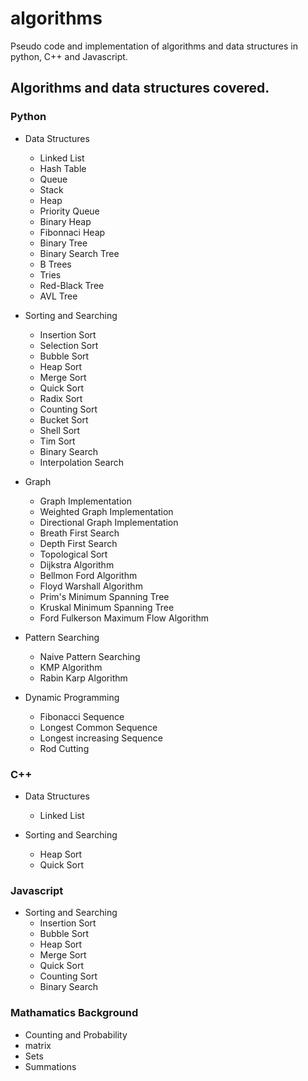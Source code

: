 # algorithms
Pseudo code and implementation of algorithms and data structures in python, C++ and Javascript.

## Algorithms and data structures covered.
### Python
- Data Structures
	* Linked List
	* Hash Table
	* Queue
	* Stack
	* Heap
	* Priority Queue
	* Binary Heap
	* Fibonnaci Heap
	* Binary Tree
	* Binary Search Tree
	* B Trees
	* Tries
	* Red-Black Tree
	* AVL Tree

- Sorting and Searching
	* Insertion Sort
	* Selection Sort
	* Bubble Sort
	* Heap Sort
	* Merge Sort
	* Quick Sort
	* Radix Sort
	* Counting Sort
	* Bucket Sort
	* Shell Sort
	* Tim Sort
	* Binary Search
	* Interpolation Search

- Graph
	* Graph Implementation
	* Weighted Graph Implementation
	* Directional Graph Implementation
	* Breath First Search
	* Depth First Search
	* Topological Sort
	* Dijkstra Algorithm
	* Bellmon Ford Algorithm
	* Floyd Warshall Algorithm
	* Prim's Minimum Spanning Tree
	* Kruskal Minimum Spanning Tree
	* Ford Fulkerson Maximum Flow Algorithm

- Pattern Searching
	* Naive Pattern Searching
	* KMP Algorithm
	* Rabin Karp Algorithm

- Dynamic Programming
	* Fibonacci Sequence
	* Longest Common Sequence
	* Longest increasing Sequence
	* Rod Cutting

### C++
- Data Structures
	* Linked List

- Sorting and Searching
	* Heap Sort
	* Quick Sort

### Javascript
- Sorting and Searching
	* Insertion Sort
	* Bubble Sort
	* Heap Sort
	* Merge Sort
	* Quick Sort
	* Counting Sort
	* Binary Search

### Mathamatics Background
- Counting and Probability
- matrix
- Sets
- Summations